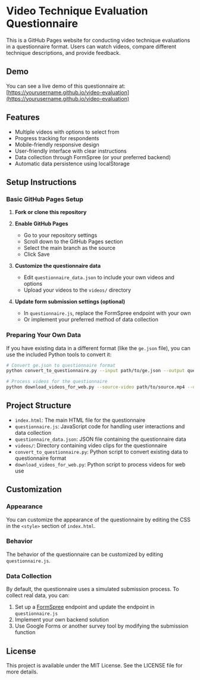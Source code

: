 # Video Technique Evaluation Questionnaire

This is a GitHub Pages website for conducting video technique evaluations in a questionnaire format. Users can watch videos, compare different technique descriptions, and provide feedback.

## Demo

You can see a live demo of this questionnaire at: [https://yourusername.github.io/video-evaluation](https://yourusername.github.io/video-evaluation)

## Features

- Multiple videos with options to select from
- Progress tracking for respondents
- Mobile-friendly responsive design
- User-friendly interface with clear instructions
- Data collection through FormSpree (or your preferred backend)
- Automatic data persistence using localStorage

## Setup Instructions

### Basic GitHub Pages Setup

1. **Fork or clone this repository**

2. **Enable GitHub Pages**
   - Go to your repository settings
   - Scroll down to the GitHub Pages section
   - Select the main branch as the source
   - Click Save

3. **Customize the questionnaire data**
   - Edit `questionnaire_data.json` to include your own videos and options
   - Upload your videos to the `videos/` directory

4. **Update form submission settings (optional)**
   - In `questionnaire.js`, replace the FormSpree endpoint with your own
   - Or implement your preferred method of data collection

### Preparing Your Own Data

If you have existing data in a different format (like the `ge.json` file), you can use the included Python tools to convert it:

```bash
# Convert ge.json to questionnaire format
python convert_to_questionnaire.py --input path/to/ge.json --output questionnaire_data.json --from-ge-json

# Process videos for the questionnaire
python download_videos_for_web.py --source-video path/to/source.mp4 --questionnaire-data questionnaire_data.json
```

## Project Structure

- `index.html`: The main HTML file for the questionnaire
- `questionnaire.js`: JavaScript code for handling user interactions and data collection
- `questionnaire_data.json`: JSON file containing the questionnaire data
- `videos/`: Directory containing video clips for the questionnaire
- `convert_to_questionnaire.py`: Python script to convert existing data to questionnaire format
- `download_videos_for_web.py`: Python script to process videos for web use

## Customization

### Appearance

You can customize the appearance of the questionnaire by editing the CSS in the `<style>` section of `index.html`.

### Behavior

The behavior of the questionnaire can be customized by editing `questionnaire.js`.

### Data Collection

By default, the questionnaire uses a simulated submission process. To collect real data, you can:

1. Set up a [FormSpree](https://formspree.io/) endpoint and update the endpoint in `questionnaire.js`
2. Implement your own backend solution
3. Use Google Forms or another survey tool by modifying the submission function

## License

This project is available under the MIT License. See the LICENSE file for more details. 